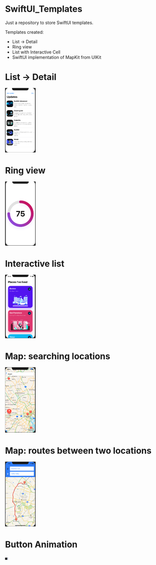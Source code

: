 # SwiftUI_Templates
Just a repository to store SwiftUI templates.

Templates created:
- List -> Detail
- Ring view
- List with Interactive Cell
- SwiftUI implementation of MapKit from UIKit

# List -> Detail
<img src="SwiftUI_Templates/ReadMe/Images/listAndDetail.png" width=100>

# Ring view
<img src="SwiftUI_Templates/ReadMe/Images/ringView.png" width=100>

# Interactive list
<img src="SwiftUI_Templates/ReadMe/Images/PlacesLivedList.png" width=100>

# Map: searching locations
<img src="SwiftUI_Templates/ReadMe/Images/mapkitUIKit.png" width=100>

# Map: routes between two locations
<img src="SwiftUI_Templates/ReadMe/Images/routeBetweenTwo.png" width=100>

# Button Animation
<img src="SwiftUI_Templates/ReadMe/Images/buttonAnimation.gif" width=10>
